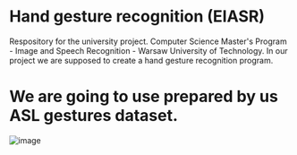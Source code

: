 # Hand gesture recognition (EIASR)

Respository for the university project. 
Computer Science Master's Program - Image and Speech Recognition - Warsaw University of Technology. 
In our project we are supposed to create a hand gesture recognition program.

# We are going to use prepared by us ASL gestures dataset.
![image](https://https://github.com/tomek1911/Hand_gesture_recognition_EIASR/blob/main/Plots/datasetSample.png?raw=true "Title")

